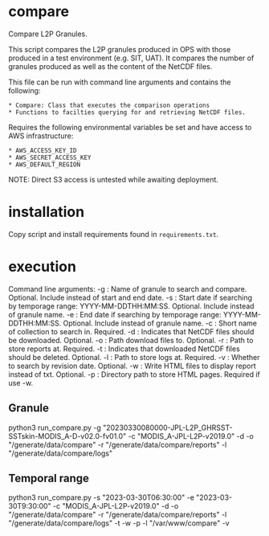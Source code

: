 # compare

Compare L2P Granules.

This script compares the L2P granules produced in OPS with those produced in a
test environment (e.g. SIT, UAT). It compares the number of granules produced as well as the
content of the NetCDF files.

This file can be run with command line arguments and contains the following:

    * Compare: Class that executes the comparison operations
    * Functions to facilties querying for and retrieving NetCDF files.
    
Requires the following environmental variables be set and have access to
AWS infrastructure:

    * AWS_ACCESS_KEY_ID
    * AWS_SECRET_ACCESS_KEY
    * AWS_DEFAULT_REGION
    
NOTE: Direct S3 access is untested while awaiting deployment.

# installation

Copy script and install requirements found in `requirements.txt`.

# execution

Command line arguments:
-g : Name of granule to search and compare. Optional. Include instead of start and end date.
-s : Start date if searching by temporage range: YYYY-MM-DDTHH:MM:SS. Optional. Include instead of granule name.
-e : End date if searching by temporage range: YYYY-MM-DDTHH:MM:SS. Optional. Include instead of granule name.
-c : Short name of collection to search in. Required.
-d : Indicates that NetCDF files should be downloaded. Optional.
-o : Path download files to. Optional.
-r : Path to store reports at. Required.
-t : Indicates that downloaded NetCDF files should be deleted. Optional.
-l : Path to store logs at. Required.
-v : Whether to search by revision date. Optional.
-w : Write HTML files to display report instead of txt. Optional.
-p : Directory path to store HTML pages. Required if use -w.

## Granule
python3 run_compare.py -g "20230330080000-JPL-L2P_GHRSST-SSTskin-MODIS_A-D-v02.0-fv01.0" -c "MODIS_A-JPL-L2P-v2019.0" -d -o "/generate/data/compare" -r "/generate/data/compare/reports" -l "/generate/data/compare/logs"

## Temporal range
python3 run_compare.py -s "2023-03-30T06:30:00" -e "2023-03-30T9:30:00" -c "MODIS_A-JPL-L2P-v2019.0" -d -o "/generate/data/compare" -r "/generate/data/compare/reports" -l "/generate/data/compare/logs" -t -w -p -l "/var/www/compare" -v
